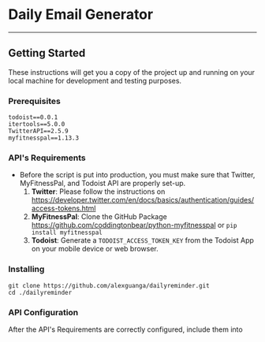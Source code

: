 # Daily Email Generator
---
## Getting Started
These instructions will get you a copy of the project up and running on your local machine for development and testing purposes.

### Prerequisites
```
todoist==0.0.1
itertools==5.0.0
TwitterAPI==2.5.9
myfitnesspal==1.13.3
```

### API's Requirements
- Before the script is put into production, you must make sure that Twitter, MyFitnessPal, and Todoist API are properly set-up.
  1. **Twitter**: Please follow the instructions on https://developer.twitter.com/en/docs/basics/authentication/guides/access-tokens.html
  2. **MyFitnessPal**: Clone the GitHub Package https://github.com/coddingtonbear/python-myfitnesspal or `pip install myfitnesspal`
  3. **Todoist**: Generate a `TODOIST_ACCESS_TOKEN_KEY` from the Todoist App on your mobile device or web browser.


### Installing
```
git clone https://github.com/alexguanga/dailyreminder.git
cd ./dailyreminder
```

### API Configuration
After the API's Requirements are correctly configured, include them into  
```

```
